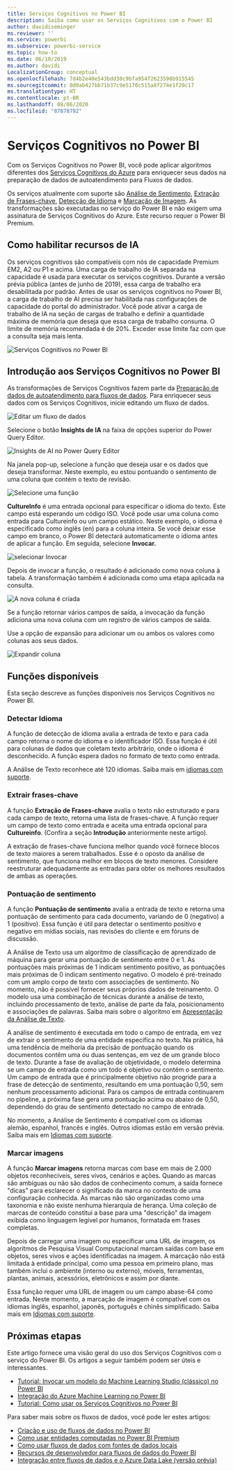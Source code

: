 ```yaml
---
title: Serviços Cognitivos no Power BI
description: Saiba como usar os Serviços Cognitivos com o Power BI
author: davidiseminger
ms.reviewer: ''
ms.service: powerbi
ms.subservice: powerbi-service
ms.topic: how-to
ms.date: 06/10/2019
ms.author: davidi
LocalizationGroup: conceptual
ms.openlocfilehash: 7d4b2e40e543bdd30c9bfa954f2623598b915545
ms.sourcegitcommit: 0d0ab427bb71b37c9e5170c515a8f274e1f20c17
ms.translationtype: HT
ms.contentlocale: pt-BR
ms.lasthandoff: 08/06/2020
ms.locfileid: "87878792"
---
```

# <a name="cognitive-services-in-power-bi"></a>Serviços Cognitivos no Power BI 

Com os Serviços Cognitivos no Power BI, você pode aplicar algoritmos diferentes dos [Serviços Cognitivos do Azure](https://azure.microsoft.com/services/cognitive-services/) para enriquecer seus dados na preparação de dados de autoatendimento para Fluxos de dados.

Os serviços atualmente com suporte são [Análise de Sentimento](https://docs.microsoft.com/azure/cognitive-services/text-analytics/how-tos/text-analytics-how-to-sentiment-analysis), [Extração de Frases-chave](https://docs.microsoft.com/azure/cognitive-services/text-analytics/how-tos/text-analytics-how-to-keyword-extraction), [Detecção de Idioma](https://docs.microsoft.com/azure/cognitive-services/text-analytics/how-tos/text-analytics-how-to-language-detection) e [Marcação de Imagem](https://docs.microsoft.com/azure/cognitive-services/computer-vision/concept-tagging-images). As transformações são executadas no serviço do Power BI e não exigem uma assinatura de Serviços Cognitivos do Azure. Este recurso requer o Power BI Premium.

## <a name="enabling-ai-features"></a>**Como habilitar recursos de IA**

Os serviços cognitivos são compatíveis com nós de capacidade Premium EM2, A2 ou P1 e acima. Uma carga de trabalho de IA separada na capacidade é usada para executar os serviços cognitivos. Durante a versão prévia pública (antes de junho de 2019), essa carga de trabalho era desabilitada por padrão. Antes de usar os serviços cognitivos no Power BI, a carga de trabalho de AI precisa ser habilitada nas configurações de capacidade do portal do administrador. Você pode ativar a carga de trabalho de IA na seção de cargas de trabalho e definir a quantidade máxima de memória que deseja que essa carga de trabalho consuma. O limite de memória recomendada é de 20%. Exceder esse limite faz com que a consulta seja mais lenta.

![Serviços Cognitivos no Power BI](media/service-cognitive-services/cognitive-services_01.png)

## <a name="getting-started-with-cognitive-services-in-power-bi"></a>**Introdução aos Serviços Cognitivos no Power BI**

As transformações de Serviços Cognitivos fazem parte da [Preparação de dados de autoatendimento para fluxos de dados](https://powerbi.microsoft.com/blog/introducing-power-bi-data-prep-wtih-dataflows/). Para enriquecer seus dados com os Serviços Cognitivos, inicie editando um fluxo de dados.

![Editar um fluxo de dados](media/service-cognitive-services/cognitive-services_02.png)

Selecione o botão **Insights de IA** na faixa de opções superior do Power Query Editor.

![Insights de AI no Power Query Editor](media/service-cognitive-services/cognitive-services_03.png)

Na janela pop-up, selecione a função que deseja usar e os dados que deseja transformar. Neste exemplo, eu estou pontuando o sentimento de uma coluna que contém o texto de revisão.

![Selecione uma função](media/service-cognitive-services/cognitive-services_04.png)

**CultureInfo** é uma entrada opcional para especificar o idioma do texto. Este campo está esperando um código ISO. Você pode usar uma coluna como entrada para Cultureinfo ou um campo estático. Neste exemplo, o idioma é especificado como inglês (en) para a coluna inteira. Se você deixar esse campo em branco, o Power BI detectará automaticamente o idioma antes de aplicar a função. Em seguida, selecione **Invocar.**

![selecionar Invocar](media/service-cognitive-services/cognitive-services_05.png)

Depois de invocar a função, o resultado é adicionado como nova coluna à tabela. A transformação também é adicionada como uma etapa aplicada na consulta.

![A nova coluna é criada](media/service-cognitive-services/cognitive-services_06.png)

Se a função retornar vários campos de saída, a invocação da função adiciona uma nova coluna com um registro de vários campos de saída.

Use a opção de expansão para adicionar um ou ambos os valores como colunas aos seus dados.

![Expandir coluna](media/service-cognitive-services/cognitive-services_07.png)

## <a name="available-functions"></a>**Funções disponíveis**

Esta seção descreve as funções disponíveis nos Serviços Cognitivos no Power BI.

### <a name="detect-language"></a>**Detectar Idioma**

A função de detecção de idioma avalia a entrada de texto e para cada campo retorna o nome do idioma e o identificador ISO. Essa função é útil para colunas de dados que coletam texto arbitrário, onde o idioma é desconhecido. A função espera dados no formato de texto como entrada.

A Análise de Texto reconhece até 120 idiomas. Saiba mais em [idiomas com suporte](https://docs.microsoft.com/azure/cognitive-services/text-analytics/text-analytics-supported-languages).

### <a name="extract-key-phrases"></a>**Extrair frases-chave**

A função **Extração de Frases-chave** avalia o texto não estruturado e para cada campo de texto, retorna uma lista de frases-chave. A função requer um campo de texto como entrada e aceita uma entrada opcional para **Cultureinfo**. (Confira a seção **Introdução** anteriormente neste artigo).

A extração de frases-chave funciona melhor quando você fornece blocos de texto maiores a serem trabalhados. Esse é o oposto da análise de sentimento, que funciona melhor em blocos de texto menores. Considere reestruturar adequadamente as entradas para obter os melhores resultados de ambas as operações.

### <a name="score-sentiment"></a>**Pontuação de sentimento**

A função **Pontuação de sentimento** avalia a entrada de texto e retorna uma pontuação de sentimento para cada documento, variando de 0 (negativo) a 1 (positivo). Essa função é útil para detectar o sentimento positivo e negativo em mídias sociais, nas revisões do cliente e em fóruns de discussão.

A Análise de Texto usa um algoritmo de classificação de aprendizado de máquina para gerar uma pontuação de sentimento entre 0 e 1. As pontuações mais próximas de 1 indicam sentimento positivo, as pontuações mais próximas de 0 indicam sentimento negativo. O modelo é pré-treinado com um amplo corpo de texto com associações de sentimento. No momento, não é possível fornecer seus próprios dados de treinamento. O modelo usa uma combinação de técnicas durante a análise de texto, incluindo processamento de texto, análise de parte da fala, posicionamento e associações de palavras. Saiba mais sobre o algoritmo em [Apresentação da Análise de Texto](/archive/blogs/machinelearning/machine-learning-and-text-analytics).

A análise de sentimento é executada em todo o campo de entrada, em vez de extrair o sentimento de uma entidade específica no texto. Na prática, há uma tendência de melhoria da precisão de pontuação quando os documentos contêm uma ou duas sentenças, em vez de um grande bloco de texto. Durante a fase de avaliação de objetividade, o modelo determina se um campo de entrada como um todo é objetivo ou contém o sentimento. Um campo de entrada que é principalmente objetivo não progride para a frase de detecção de sentimento, resultando em uma pontuação 0,50, sem nenhum processamento adicional. Para os campos de entrada continuarem no pipeline, a próxima fase gera uma pontuação acima ou abaixo de 0,50, dependendo do grau de sentimento detectado no campo de entrada.

No momento, a Análise de Sentimento é compatível com os idiomas alemão, espanhol, francês e inglês. Outros idiomas estão em versão prévia. Saiba mais em [Idiomas com suporte](https://docs.microsoft.com/azure/cognitive-services/text-analytics/text-analytics-supported-languages).

### <a name="tag-images"></a>**Marcar imagens**

A função **Marcar imagens** retorna marcas com base em mais de 2.000 objetos reconhecíveis, seres vivos, cenários e ações. Quando as marcas são ambíguas ou não são dados de conhecimento comum, a saída fornece "dicas" para esclarecer o significado da marca no contexto de uma configuração conhecida. As marcas não são organizadas como uma taxonomia e não existe nenhuma hierarquia de herança. Uma coleção de marcas de conteúdo constitui a base para uma "descrição" da imagem exibida como linguagem legível por humanos, formatada em frases completas.

Depois de carregar uma imagem ou especificar uma URL de imagem, os algoritmos de Pesquisa Visual Computacional marcam saídas com base em objetos, seres vivos e ações identificadas na imagem. A marcação não está limitada à entidade principal, como uma pessoa em primeiro plano, mas também inclui o ambiente (interno ou externo), móveis, ferramentas, plantas, animais, acessórios, eletrônicos e assim por diante.

Essa função requer uma URL de imagem ou um campo abase-64 como entrada. Neste momento, a marcação de imagem é compatível com os idiomas inglês, espanhol, japonês, português e chinês simplificado. Saiba mais em [Idiomas com suporte](https://docs.microsoft.com/rest/api/cognitiveservices/computervision/tagimage/tagimage#uri-parameters).

## <a name="next-steps"></a>Próximas etapas

Este artigo fornece uma visão geral do uso dos Serviços Cognitivos com o serviço do Power BI. Os artigos a seguir também podem ser úteis e interessantes. 

* [Tutorial: Invocar um modelo do Machine Learning Studio (clássico) no Power BI](../connect-data/service-tutorial-invoke-machine-learning-model.md)
* [Integração do Azure Machine Learning no Power BI](service-machine-learning-integration.md)
* [Tutorial: Como usar os Serviços Cognitivos no Power BI](../connect-data/service-tutorial-use-cognitive-services.md)


Para saber mais sobre os fluxos de dados, você pode ler estes artigos:
* [Criação e uso de fluxos de dados no Power BI](service-dataflows-create-use.md)
* [Como usar entidades computadas no Power BI Premium](service-dataflows-computed-entities-premium.md)
* [Como usar fluxos de dados com fontes de dados locais](service-dataflows-on-premises-gateways.md)
* [Recursos de desenvolvedor para fluxos de dados do Power BI](service-dataflows-developer-resources.md)
* [Integração entre fluxos de dados e o Azure Data Lake (versão prévia)](service-dataflows-azure-data-lake-integration.md)